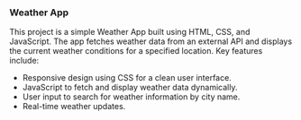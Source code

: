 ### Weather App

This project is a simple Weather App built using HTML, CSS, and JavaScript. The app fetches weather data from an external API and displays the current weather conditions for a specified location. Key features include:

- Responsive design using CSS for a clean user interface.
- JavaScript to fetch and display weather data dynamically.
- User input to search for weather information by city name.
- Real-time weather updates.
